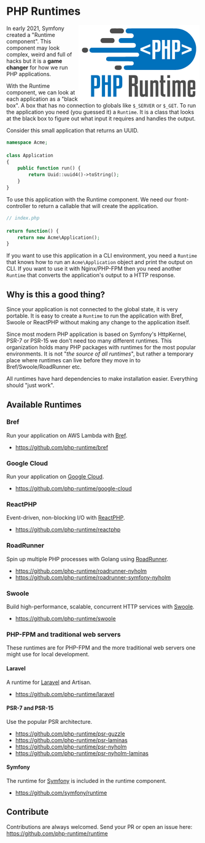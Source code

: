# PHP Runtimes

<img align="right" src="https://raw.githubusercontent.com/php-runtime/runtime/main/.github/logo.png">

In early 2021, Symfony created a "Runtime component". This component may look
complex, weird and full of hacks but it is a **game changer** for how we run PHP
applications.

With the Runtime component, we can look at each application as a "black box". A box
that has no connection to globals like `$_SERVER` or `$_GET`. To run the application
you need (you guessed it) a `Runtime`. It is a class that looks at the black box
to figure out what input it requires and handles the output.

Consider this small application that returns an UUID.

```php
namespace Acme;

class Application
{
    public function run() {
        return Uuid::uuid4()->toString();
    }
}
```

To use this application with the Runtime component. We need our front-controller
to return a callable that will create the application.

```php
// index.php

return function() {
    return new Acme\Application();
}
```

If you want to use this application in a CLI environment, you need a
`Runtime` that knows how to run an `Acme\Application` object and print the output on
CLI. If you want to use it with Nginx/PHP-FPM then you need another `Runtime`
that converts the application's output to a HTTP response.

## Why is this a good thing?

Since your application is not connected to the global state, it is very portable.
It is easy to create a `Runtime` to run the application with Bref, Swoole or
ReactPHP without making any change to the application itself.

Since most modern PHP application is based on Symfony's HttpKernel, PSR-7 or PSR-15
we don't need too many different runtimes. This organization holds many PHP packages
with runtimes for the most popular environments. It is not "*the source of all
runtimes*", but rather a temporary place where runtimes can live before they move
in to Bref/Swoole/RoadRunner etc.

All runtimes have hard dependencies to make installation easier. Everything should
"just work".

## Available Runtimes

### Bref

Run your application on AWS Lambda with [Bref](https://bref.sh/).

* https://github.com/php-runtime/bref

### Google Cloud

Run your application on [Google Cloud](https://cloud.google.com/).

* https://github.com/php-runtime/google-cloud

### ReactPHP

Event-driven, non-blocking I/O with [ReactPHP](https://reactphp.org/).

* https://github.com/php-runtime/reactphp

### RoadRunner

Spin up multiple PHP processes with Golang using [RoadRunner](https://roadrunner.dev/).

* https://github.com/php-runtime/roadrunner-nyholm
* https://github.com/php-runtime/roadrunner-symfony-nyholm

### Swoole

Build high-performance, scalable, concurrent HTTP services with [Swoole](https://www.swoole.co.uk/).

* https://github.com/php-runtime/swoole

### PHP-FPM and traditional web servers

These runtimes are for PHP-FPM and the more traditional web servers one might
use for local development.

#### Laravel

A runtime for [Laravel](https://laravel.com/) and Artisan.

* https://github.com/php-runtime/laravel

#### PSR-7 and PSR-15

Use the popular PSR architecture.

* https://github.com/php-runtime/psr-guzzle
* https://github.com/php-runtime/psr-laminas
* https://github.com/php-runtime/psr-nyholm
* https://github.com/php-runtime/psr-nyholm-laminas

#### Symfony

The runtime for [Symfony](https://symfony.com/) is included in the runtime component.

* https://github.com/symfony/runtime

## Contribute

Contributions are always welcomed. Send your PR or open an issue here: https://github.com/php-runtime/runtime
